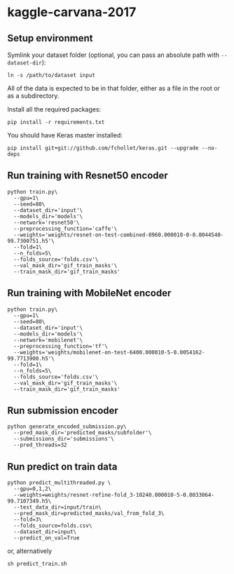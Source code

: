 # kaggle-carvana-2017

## Setup environment

Symlink your dataset folder (optional, you can pass an absolute path with `--dataset-dir`):
```
ln -s /path/to/dataset input
```

All of the data is expected to be in that folder, either as a file in the root or as a subdirectory.

Install all the required packages:
```
pip install -r requirements.txt
```

You should have Keras master installed:
```
pip install git+git://github.com/fchollet/keras.git --upgrade --no-deps
```

## Run training with Resnet50 encoder

```
python train.py\
  --gpu=1\
  --seed=80\
  --dataset_dir='input'\
  --models_dir='models'\
  --network='resnet50'\
  --preprocessing_function='caffe'\
  --weights='weights/resnet-on-test-combined-8960.000010-0-0.0044540-99.7300751.h5'\
  --fold=1\
  --n_folds=5\
  --folds_source='folds.csv'\
  --val_mask_dir='gif_train_masks'\
  --train_mask_dir='gif_train_masks'
```

## Run training with MobileNet encoder

```
python train.py\
  --gpu=1\
  --seed=80\
  --dataset_dir='input'\
  --models_dir='models'\
  --network='mobilenet'\
  --preprocessing_function='tf'\
  --weights='weights/mobilenet-on-test-6400.000010-5-0.0054162-99.7713900.h5'\
  --fold=1\
  --n_folds=5\
  --folds_source='folds.csv'\
  --val_mask_dir='gif_train_masks'\
  --train_mask_dir='gif_train_masks'
```

## Run submission encoder

```
python generate_encoded_submission.py\
  --pred_mask_dir='predicted_masks/subfolder'\
  --submissions_dir='submissions'\
  --pred_threads=32
```

## Run predict on train data

```
python predict_multithreaded.py \
  --gpu=0,1,2\
  --weights=weights/resnet-refine-fold_3-10240.000010-5-0.0033064-99.7107349.h5\
  --test_data_dir=input/train\
  --pred_mask_dir=predicted_masks/val_from_fold_3\
  --fold=3\
  --folds_source=folds.csv\
  --dataset_dir=input\
  --predict_on_val=True
```

or, alternatively

```
sh predict_train.sh
```
